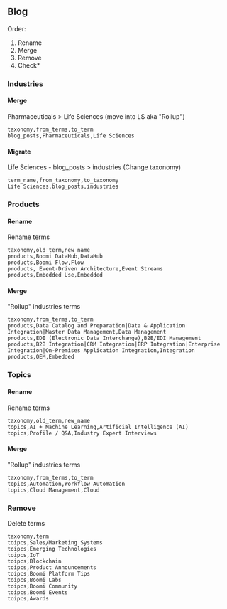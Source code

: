 ## Blog

Order:

1. Rename
2. Merge
3. Remove
4. Check*

### Industries

#### Merge

Pharmaceuticals > Life Sciences (move into LS aka "Rollup")

```
taxonomy,from_terms,to_term
blog_posts,Pharmaceuticals,Life Sciences
```

#### Migrate

Life Sciences - blog_posts > industries (Change taxonomy)

```
term_name,from_taxonomy,to_taxonomy
Life Sciences,blog_posts,industries
```

### Products

#### Rename

Rename terms

```
taxonomy,old_term,new_name
products,Boomi DataHub,DataHub
products,Boomi Flow,Flow
products, Event-Driven Architecture,Event Streams
products,Embedded Use,Embedded
```

#### Merge

"Rollup" industries terms

```
taxonomy,from_terms,to_term
products,Data Catalog and Preparation|Data & Application Integration|Master Data Management,Data Management
products,EDI (Electronic Data Interchange),B2B/EDI Management
products,B2B Integration|CRM Integration|ERP Integration|Enterprise Integration|On-Premises Application Integration,Integration
products,OEM,Embedded
```

### Topics

#### Rename

Rename terms

```
taxonomy,old_term,new_name
topics,AI + Machine Learning,Artificial Intelligence (AI)
topics,Profile / Q&A,Industry Expert Interviews
```

#### Merge

"Rollup" industries terms

```
taxonomy,from_terms,to_term
topics,Automation,Workflow Automation
topics,Cloud Management,Cloud
```

### Remove

Delete terms

```
taxonomy,term
toipcs,Sales/Marketing Systems
toipcs,Emerging Technologies
toipcs,IoT
toipcs,Blockchain
toipcs,Product Announcements
toipcs,Boomi Platform Tips
toipcs,Boomi Labs
toipcs,Boomi Community
toipcs,Boomi Events
toipcs,Awards
```